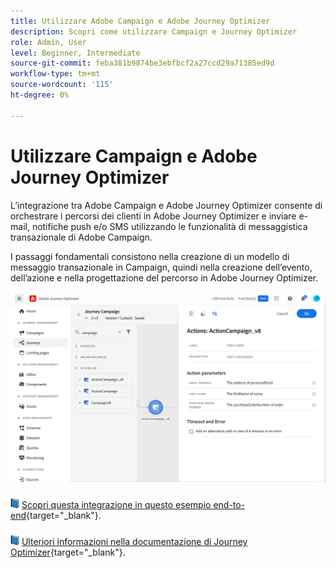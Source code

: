 ```yaml
---
title: Utilizzare Adobe Campaign e Adobe Journey Optimizer
description: Scopri come utilizzare Campaign e Journey Optimizer
role: Admin, User
level: Beginner, Intermediate
source-git-commit: feba381b9874be3ebfbcf2a27ccd29a71385ed9d
workflow-type: tm+mt
source-wordcount: '115'
ht-degree: 0%

---
```


# Utilizzare Campaign e Adobe Journey Optimizer

L’integrazione tra Adobe Campaign e Adobe Journey Optimizer consente di orchestrare i percorsi dei clienti in Adobe Journey Optimizer e inviare e-mail, notifiche push e/o SMS utilizzando le funzionalità di messaggistica transazionale di Adobe Campaign.

I passaggi fondamentali consistono nella creazione di un modello di messaggio transazionale in Campaign, quindi nella creazione dell’evento, dell’azione e nella progettazione del percorso in Adobe Journey Optimizer.


![](assets/ajo-integration.png)


![](../assets/do-not-localize/book.png) [Scopri questa integrazione in questo esempio end-to-end](https://experienceleague.adobe.com/docs/journey-optimizer/using/orchestrate-journeys/about-journey-building/using-adobe-campaign-classic.html){target=&quot;_blank&quot;}.


![](../assets/do-not-localize/book.png) [Ulteriori informazioni nella documentazione di Journey Optimizer](https://experienceleague.adobe.com/docs/journey-optimizer/using/orchestrate-journeys/about-journey-building/using-adobe-campaign-classic.html?lang=en){target=&quot;_blank&quot;}.

